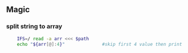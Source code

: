 ## Magic

### split string to array

```sh
    IFS=/ read -a arr <<< $path     
    echo "${arr[@]:4}"              #skip first 4 value then print
```